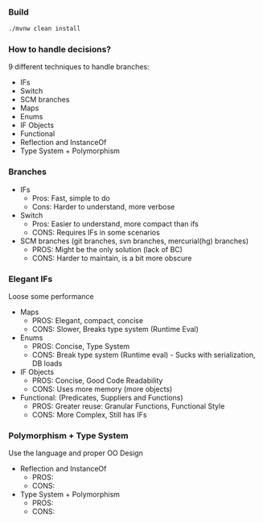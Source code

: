 ### Build 
```bash
./mvnw clean install 
```

### How to handle decisions?

9 different techniques to handle branches:
* IFs
* Switch
* SCM branches
* Maps
* Enums
* IF Objects
* Functional
* Reflection and InstanceOf
* Type System + Polymorphism

### Branches

* IFs
  * Pros: Fast, simple to do
  * Cons: Harder to understand, more verbose
* Switch
  * Pros: Easier to understand, more compact than ifs
  * CONS: Requires IFs in some scenarios
* SCM branches (git branches, svn branches, mercurial(hg) branches)
  * PROS: Might be the only solution (lack of BC) 
  * CONS: Harder to maintain, is a bit more obscure 

### Elegant IFs

Loose some performance

* Maps
  * PROS: Elegant, compact, concise
  * CONS: Slower, Breaks type system (Runtime Eval)
* Enums
  * PROS: Concise, Type System
  * CONS: Break type system (Runtime eval) - Sucks with serialization, DB loads
* IF Objects
  * PROS: Concise, Good Code Readability
  * CONS: Uses more memory (more objects) 
* Functional: (Predicates, Suppliers and Functions) 
  * PROS: Greater reuse: Granular Functions, Functional Style 
  * CONS: More Complex, Still has IFs

### Polymorphism + Type System

Use the language and proper OO Design

* Reflection and InstanceOf
  * PROS: 
  * CONS: 
* Type System + Polymorphism
  * PROS: 
  * CONS:  